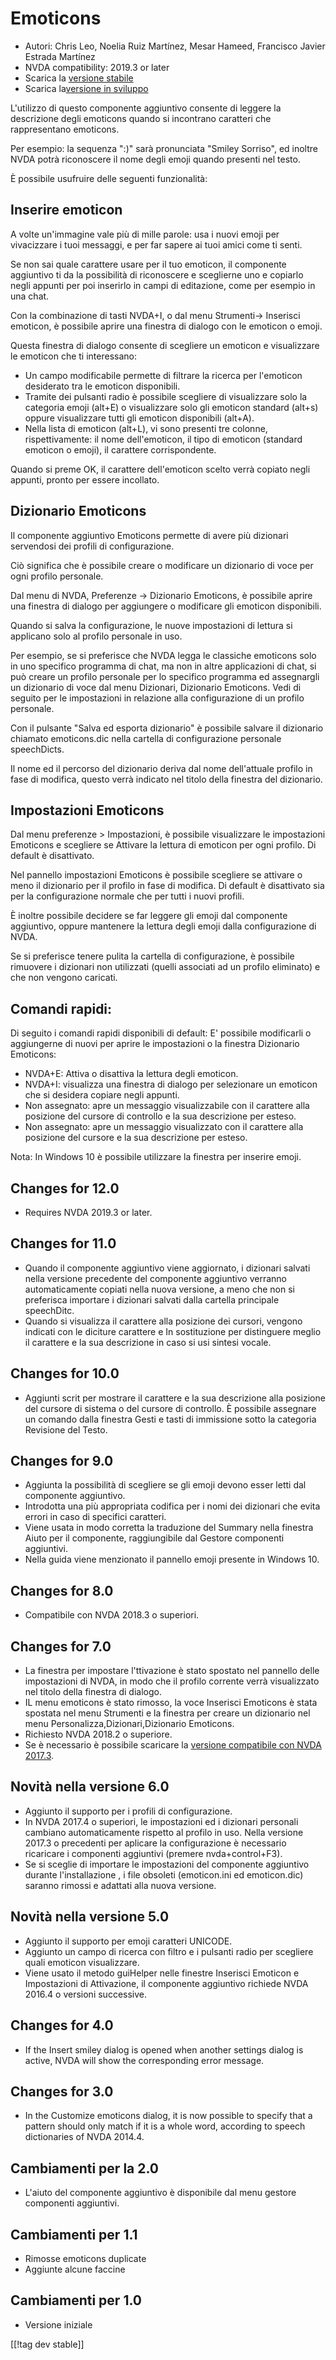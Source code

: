 # Emoticons #
* Autori: Chris Leo, Noelia Ruiz Martínez, Mesar Hameed, Francisco Javier
  Estrada Martínez
* NVDA compatibility: 2019.3 or later
* Scarica la [versione stabile][1]
* Scarica la[versione in sviluppo][2]

L'utilizzo di questo componente aggiuntivo consente di leggere la
descrizione degli emoticons quando si incontrano caratteri che rappresentano
emoticons.

Per esempio: la sequenza ":)" sarà pronunciata "Smiley Sorriso", ed inoltre
NVDA potrà riconoscere il nome degli emoji quando presenti nel testo.

È possibile usufruire delle seguenti funzionalità:

## Inserire emoticon ##

A volte un'immagine vale più di mille parole: usa i nuovi emoji per
vivacizzare i tuoi messaggi, e per far sapere ai tuoi amici come ti senti.

Se non sai quale carattere usare per il tuo emoticon, il componente
aggiuntivo ti da la possibilità di riconoscere e sceglierne uno e copiarlo
negli appunti per poi inserirlo in campi di editazione, come per esempio in
una chat.

Con la combinazione di tasti NVDA+I, o dal menu Strumenti->  Inserisci emoticon, è possibile aprire una finestra di dialogo con le emoticon o emoji.

Questa finestra di dialogo consente di scegliere un emoticon e visualizzare
le emoticon che ti interessano:

*	Un campo modificabile permette di filtrare la ricerca per l'emoticon
  desiderato tra le emoticon disponibili. 
*	Tramite dei pulsanti radio è possibile scegliere di visualizzare solo la
  categoria emoji (alt+E) o visualizzare solo gli emoticon standard (alt+s)
  oppure visualizzare tutti gli emoticon disponibili (alt+A).
*	Nella lista di emoticon (alt+L), vi sono presenti tre colonne,
  rispettivamente: il nome dell'emoticon, il tipo di emoticon (standard
  emoticon o emoji), il carattere corrispondente. 

Quando si preme OK, il carattere dell'emoticon scelto verrà copiato negli
appunti, pronto per essere incollato.

## Dizionario Emoticons ##

Il componente aggiuntivo Emoticons permette di avere più dizionari
servendosi dei profili di configurazione.

Ciò significa che   è possibile creare o modificare un dizionario di voce
per ogni profilo personale.

Dal menu di NVDA, Preferenze -> Dizionario Emoticons, è possibile aprire una finestra di dialogo per aggiungere o modificare gli emoticon disponibili.

Quando si salva la configurazione, le nuove impostazioni di lettura si
applicano solo al profilo personale in uso.

Per esempio, se si preferisce che NVDA legga le classiche emoticons solo in
uno specifico programma di chat, ma non in altre applicazioni di chat, si
può creare un profilo personale per lo specifico programma ed assegnargli
un dizionario di voce dal menu Dizionari, Dizionario Emoticons. Vedi di
seguito per le impostazioni in relazione alla configurazione  di un profilo
personale.

Con il pulsante "Salva ed esporta dizionario" è possibile salvare il
dizionario chiamato emoticons.dic nella cartella di configurazione personale
speechDicts.

Il nome ed il percorso del dizionario deriva dal nome dell'attuale profilo
in fase di modifica, questo verrà indicato nel titolo della finestra del
dizionario.

## Impostazioni Emoticons ##

Dal menu preferenze > Impostazioni, è possibile visualizzare le impostazioni Emoticons e scegliere se Attivare la lettura di emoticon per ogni profilo. Di default è disattivato.

Nel pannello impostazioni Emoticons è possibile scegliere se attivare o meno il dizionario per il profilo in fase di modifica. Di default è disattivato sia per la configurazione normale che per tutti i nuovi profili.

È inoltre possibile decidere se far leggere gli emoji dal componente
aggiuntivo, oppure mantenere la lettura degli emoji dalla configurazione di
NVDA.

Se si preferisce tenere  pulita la cartella di configurazione, è possibile
rimuovere i dizionari non utilizzati (quelli associati ad un profilo
eliminato) e che non vengono caricati.

## Comandi rapidi: ##

Di seguito i comandi rapidi disponibili di default: E' possibile modificarli
o aggiungerne di nuovi per aprire le impostazioni o la finestra Dizionario
Emoticons:

* NVDA+E: Attiva o disattiva la lettura degli emoticon.
* NVDA+I: visualizza una finestra di dialogo per selezionare un emoticon che
  si desidera copiare negli appunti.
* Non assegnato: apre un messaggio visualizzabile con il carattere alla
  posizione del cursore di controllo e la sua descrizione per esteso.
* Non assegnato: apre un messaggio visualizzato con il carattere alla
  posizione del cursore  e la sua descrizione per esteso.

Nota: In Windows 10 è possibile utilizzare la finestra per inserire emoji. 

## Changes for 12.0 ##

* Requires NVDA 2019.3 or later.

## Changes for 11.0 ##

* Quando il componente aggiuntivo viene aggiornato, i dizionari salvati
  nella versione precedente del componente aggiuntivo verranno
  automaticamente copiati nella nuova versione, a meno che non si preferisca
  importare i dizionari salvati dalla cartella principale speechDitc.
* Quando si visualizza il carattere alla posizione dei cursori, vengono
  indicati con le diciture carattere e In sostituzione per distinguere
  meglio il carattere e la sua descrizione in caso si usi sintesi vocale.

## Changes for 10.0 ##

* Aggiunti scrit per mostrare il carattere e la sua descrizione alla
  posizione del cursore di sistema o del cursore di controllo. È possibile
  assegnare un comando dalla finestra Gesti e tasti di immissione sotto la
  categoria Revisione del Testo.

## Changes for 9.0 ##

* Aggiunta la possibilità di scegliere se gli emoji devono esser letti dal
  componente aggiuntivo.
* Introdotta una più appropriata codifica per i nomi dei dizionari che evita
  errori in caso di specifici caratteri. 
* Viene usata in modo corretta la traduzione del Summary nella finestra
  Aiuto per il componente, raggiungibile dal Gestore componenti aggiuntivi.
* Nella guida viene menzionato il pannello emoji presente in Windows 10.

## Changes for 8.0 ##

* Compatibile con NVDA 2018.3 o superiori.

## Changes for 7.0 ##

* La finestra per impostare l'ttivazione è stato spostato nel pannello delle
  impostazioni di NVDA, in modo che il profilo corrente verrà visualizzato
  nel titolo della finestra di dialogo.
* IL menu emoticons è stato rimosso, la voce Inserisci Emoticons è stata
  spostata nel menu Strumenti e la finestra per creare un dizionario nel
  menu Personalizza,Dizionari,Dizionario Emoticons.
* Richiesto NVDA 2018.2 o superiore.
* Se è necessario è possibile scaricare la [versione compatibile con NVDA
  2017.3][3].

## Novità nella versione 6.0 ##

* Aggiunto il supporto per i profili di configurazione.
* In NVDA 2017.4 o superiori, le impostazioni ed i dizionari personali
  cambiano automaticamente rispetto al profilo in uso. Nella versione 2017.3
  o precedenti per aplicare la configurazione è necessario ricaricare i
  componenti aggiuntivi (premere nvda+control+F3).
* Se si sceglie di importare le impostazioni del componente aggiuntivo
  durante l'installazione , i file obsoleti (emoticon.ini ed emoticon.dic)
  saranno rimossi e adattati alla nuova versione. 

## Novità nella versione 5.0 ##

* Aggiunto il supporto per emoji caratteri UNICODE.
* Aggiunto un campo di ricerca con filtro e i pulsanti radio per scegliere
  quali emoticon visualizzare.
* Viene usato il metodo guiHelper nelle finestre Inserisci Emoticon e
  Impostazioni di Attivazione, il componente aggiuntivo richiede NVDA 2016.4
  o versioni successive.

## Changes for 4.0 ##

* If the Insert smiley dialog is opened when another settings dialog is
  active, NVDA will show the corresponding error message.


## Changes for 3.0 ##

* In the Customize emoticons dialog, it is now possible to specify that a
  pattern should only match if it is a whole word, according to speech
  dictionaries of NVDA 2014.4.


## Cambiamenti per la 2.0 ##

* L'aiuto del componente aggiuntivo è disponibile dal menu gestore
  componenti aggiuntivi.


## Cambiamenti per 1.1 ##

* Rimosse emoticons duplicate
* Aggiunte alcune faccine

## Cambiamenti per 1.0 ##

* Versione iniziale


[[!tag dev stable]]

[1]: https://addons.nvda-project.org/files/get.php?file=emo

[2]: https://addons.nvda-project.org/files/get.php?file=emo-dev

[3]: https://addons.nvda-project.org/files/get.php?file=emo-o
